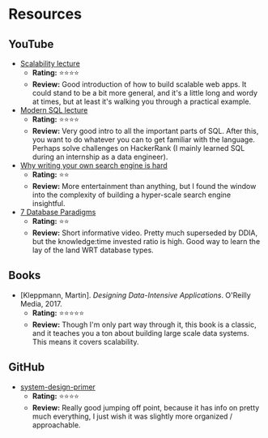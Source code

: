 # Resources

## YouTube
- [Scalability lecture](https://www.youtube.com/watch?v=-W9F__D3oY4) 
    - __Rating:__ ⭐⭐⭐⭐
    - __Review:__ Good introduction of how to build scalable web apps. It could stand to be a bit more general, and it's a little long and wordy at times, but at least it's walking you through a practical example.
- [Modern SQL lecture](https://www.youtube.com/watch?v=n9S4Ibh5O0E) 
    - __Rating:__ ⭐⭐⭐⭐
    - __Review:__ Very good intro to all the important parts of SQL. After this, you want to do whatever you can to get familiar with the language. Perhaps solve challenges on HackerRank (I mainly learned SQL during an internship as a data engineer).
- [Why writing your own search engine is hard](https://queue.acm.org/detail.cfm)
    - __Rating:__ ⭐⭐
    - __Review:__ More entertainment than anything, but I found the window into the complexity of building a hyper-scale search engine insightful.
- [7 Database Paradigms](https://www.youtube.com/watch?v=W2Z7fbCLSTw)
    - __Rating:__ ⭐⭐
    - __Review:__ Short informative video. Pretty much superseded by DDIA, but the knowledge:time invested ratio is high. Good way to learn the lay of the land WRT database types.

## Books
- [Kleppmann, Martin]. *Designing Data-Intensive Applications*. O'Reilly Media, 2017.
    - __Rating:__ ⭐⭐⭐⭐⭐
    - __Review:__ Though I'm only part way through it, this book is a classic, and it teaches you a ton about building large scale data systems. This means it covers scalability.

## GitHub
- [system-design-primer](https://github.com/donnemartin/system-design-primer)
    - __Rating:__ ⭐⭐⭐⭐
    - __Review:__ Really good jumping off point, because it has info on pretty much everything, I just wish it was slightly more organized / approachable.